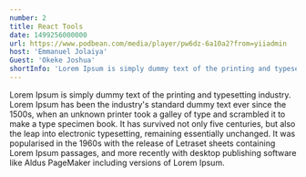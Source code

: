 ```yaml
---
number: 2
title: React Tools
date: 1499256000000
url: https://www.podbean.com/media/player/pw6dz-6a10a2?from=yiiadmin
host: 'Emmanuel Jolaiya'
Guest: 'Okeke Joshua'
shortInfo: 'Lorem Ipsum is simply dummy text of the printing and typesetting industry.'
---
```


Lorem Ipsum is simply dummy text of the printing and typesetting industry. Lorem Ipsum has been the industry's standard dummy text ever since the 1500s, when an unknown printer took a galley of type and scrambled it to make a type specimen book. It has survived not only five centuries, but also the leap into electronic typesetting, remaining essentially unchanged. It was popularised in the 1960s with the release of Letraset sheets containing Lorem Ipsum passages, and more recently with desktop publishing software like Aldus PageMaker including versions of Lorem Ipsum.